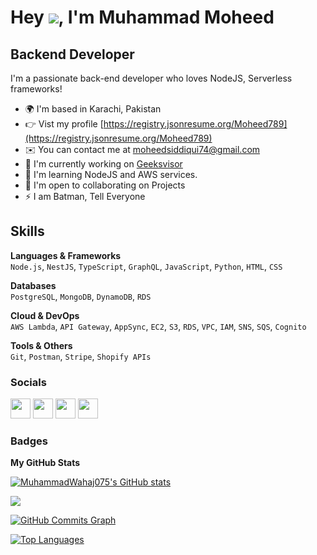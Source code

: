 # Hey ![](https://user-images.githubusercontent.com/18350557/176309783-0785949b-9127-417c-8b55-ab5a4333674e.gif), I'm Muhammad Moheed

Backend Developer
------------------

I'm a passionate back-end developer who loves NodeJS, Serverless frameworks!

* 🌍  I'm based in Karachi, Pakistan
* 👉  Vist my profile [https://registry.jsonresume.org/Moheed789](https://registry.jsonresume.org/Moheed789)
* ✉️  You can contact me at [moheedsiddiqui74@gmail.com](mailto:moheedsiddiqui74@gmail.com)
* 🚀  I'm currently working on [Geeksvisor](https://www.geeksvisor.com/)
* 🧠  I'm learning NodeJS and AWS services.
* 🤝  I'm open to collaborating on Projects
* ⚡  I am Batman, Tell Everyone

## Skills

**Languages & Frameworks**  
`Node.js`, `NestJS`, `TypeScript`, `GraphQL`, `JavaScript`, `Python`, `HTML`, `CSS`

**Databases**  
`PostgreSQL`, `MongoDB`, `DynamoDB`, `RDS`

**Cloud & DevOps**  
`AWS Lambda`, `API Gateway`, `AppSync`, `EC2`, `S3`, `RDS`, `VPC`, `IAM`, `SNS`, `SQS`, `Cognito`

**Tools & Others**  
`Git`, `Postman`, `Stripe`, `Shopify APIs`

### Socials

<p align="left"> <a href="https://www.codepen.io/m-h-mm-d-w-h-j-s-dd-q" target="_blank" rel="noreferrer"><img src="https://raw.githubusercontent.com/danielcranney/readme-generator/main/public/icons/socials/codepen.svg" width="32" height="32" /></a> <a href="https://www.facebook.com/moheed.siddiqui.2025" target="_blank" rel="noreferrer"><img src="https://raw.githubusercontent.com/danielcranney/readme-generator/main/public/icons/socials/facebook.svg" width="32" height="32" /></a> <a href="https://github.com/Moheed789" target="_blank" rel="noreferrer"><img src="https://raw.githubusercontent.com/danielcranney/readme-generator/main/public/icons/socials/github.svg" width="32" height="32" /></a> <a href="https://www.linkedin.com/in/moheed-siddiqui/" target="_blank" rel="noreferrer"><img src="https://raw.githubusercontent.com/danielcranney/readme-generator/main/public/icons/socials/linkedin.svg" width="32" height="32" /></a></p>

### Badges

<b>My GitHub Stats</b>

<a href="https://github.com/Moheed789"><img src="https://github-readme-stats.vercel.app/api?username=Moheed789&show_icons=true&hide=&count_private=true&title_color=0891b2&text_color=ffffff&icon_color=0891b2&bg_color=1c1917&hide_border=true&show_icons=true" alt="MuhammadWahaj075's GitHub stats" /></a>

<a href="https://github.com/Moheed789"><img src="https://github-readme-streak-stats.herokuapp.com/?user=Moheed789&stroke=ffffff&background=1c1917&ring=0891b2&fire=0891b2&currStreakNum=ffffff&currStreakLabel=0891b2&sideNums=ffffff&sideLabels=ffffff&dates=ffffff&hide_border=true" /></a>

<a href="https://github.com/Moheed789"><img src="https://github-readme-activity-graph.vercel.app/graph?username=Moheed789&theme=react-dark&bg_color=1c1917&color=ffffff&line=0891b2&point=ffffff&area=true&hide_border=true&custom_title=GitHub%20Commits%20Graph" alt="GitHub Commits Graph" /></a>


<a href="https://github.com/Moheed789" align="left"><img src="https://github-readme-stats.vercel.app/api/top-langs/?username=Moheed789&langs_count=10&title_color=0891b2&text_color=ffffff&icon_color=0891b2&bg_color=1c1917&hide_border=true&locale=en&custom_title=Top%20%Languages" alt="Top Languages" /></a>
